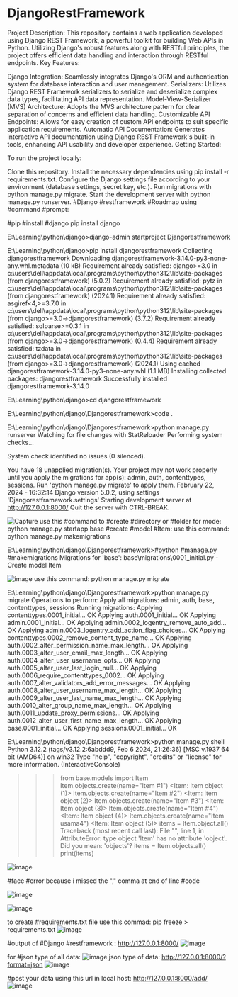 # DjangoRestFramework
Project Description:  This repository contains a web application developed using Django REST Framework, a powerful toolkit for building Web APIs in Python. Utilizing Django's robust features along with RESTful principles, the project offers efficient data handling and interaction through RESTful endpoints.
Key Features:

Django Integration: Seamlessly integrates Django's ORM and authentication system for database interaction and user management.
Serializers: Utilizes Django REST Framework serializers to serialize and deserialize complex data types, facilitating API data representation.
Model-View-Serializer (MVS) Architecture: Adopts the MVS architecture pattern for clear separation of concerns and efficient data handling.
Customizable API Endpoints: Allows for easy creation of custom API endpoints to suit specific application requirements.
Automatic API Documentation: Generates interactive API documentation using Django REST Framework's built-in tools, enhancing API usability and developer experience.
Getting Started:

To run the project locally:

Clone this repository.
Install the necessary dependencies using pip install -r requirements.txt.
Configure the Django settings file according to your environment (database settings, secret key, etc.).
Run migrations with python manage.py migrate.
Start the development server with python manage.py runserver.
#Django #restframework #Roadmap using #command #prompt:

#pip #install #django
pip install django


E:\Learning\python\django>django-admin startproject Djangorestframework

E:\Learning\python\django>pip install djangorestframework
Collecting djangorestframework
  Downloading djangorestframework-3.14.0-py3-none-any.whl.metadata (10 kB)
Requirement already satisfied: django>=3.0 in c:\users\dell\appdata\local\programs\python\python312\lib\site-packages (from djangorestframework) (5.0.2)
Requirement already satisfied: pytz in c:\users\dell\appdata\local\programs\python\python312\lib\site-packages (from djangorestframework) (2024.1)
Requirement already satisfied: asgiref<4,>=3.7.0 in c:\users\dell\appdata\local\programs\python\python312\lib\site-packages (from django>=3.0->djangorestframework) (3.7.2)
Requirement already satisfied: sqlparse>=0.3.1 in c:\users\dell\appdata\local\programs\python\python312\lib\site-packages (from django>=3.0->djangorestframework) (0.4.4)
Requirement already satisfied: tzdata in c:\users\dell\appdata\local\programs\python\python312\lib\site-packages (from django>=3.0->djangorestframework) (2024.1)
Using cached djangorestframework-3.14.0-py3-none-any.whl (1.1 MB)
Installing collected packages: djangorestframework
Successfully installed djangorestframework-3.14.0

E:\Learning\python\django>cd djangorestframework

E:\Learning\python\django\Djangorestframework>code .

E:\Learning\python\django\Djangorestframework>python manage.py runserver
Watching for file changes with StatReloader
Performing system checks...

System check identified no issues (0 silenced).

You have 18 unapplied migration(s). Your project may not work properly until you apply the migrations for app(s): admin, auth, contenttypes, sessions.
Run 'python manage.py migrate' to apply them.
February 22, 2024 - 16:32:14
Django version 5.0.2, using settings 'Djangorestframework.settings'
Starting development server at http://127.0.0.1:8000/
Quit the server with CTRL-BREAK.

![Capture](https://github.com/usamasansi/DjangoRestFramework/assets/97821444/5b6bba31-0c40-40a9-a5ed-e266824470ee)
use this #command to #create #directory or #folder for mode:
python manage.py startapp base
#create #model #Item:
use this command:
python manage.py makemigrations

E:\Learning\python\django\Djangorestframework>#python #manage.py #makemigrations
Migrations for 'base':
  base\migrations\0001_initial.py
    - Create model Item


![image](https://github.com/usamasansi/DjangoRestFramework/assets/97821444/7fb7152a-da94-47d5-a5a9-5eeee69d39e8)
use this command:
python manage.py migrate

E:\Learning\python\django\Djangorestframework>python manage.py migrate
Operations to perform:
  Apply all migrations: admin, auth, base, contenttypes, sessions
Running migrations:
  Applying contenttypes.0001_initial... OK
  Applying auth.0001_initial... OK
  Applying admin.0001_initial... OK
  Applying admin.0002_logentry_remove_auto_add... OK
  Applying admin.0003_logentry_add_action_flag_choices... OK
  Applying contenttypes.0002_remove_content_type_name... OK
  Applying auth.0002_alter_permission_name_max_length... OK
  Applying auth.0003_alter_user_email_max_length... OK
  Applying auth.0004_alter_user_username_opts... OK
  Applying auth.0005_alter_user_last_login_null... OK
  Applying auth.0006_require_contenttypes_0002... OK
  Applying auth.0007_alter_validators_add_error_messages... OK
  Applying auth.0008_alter_user_username_max_length... OK
  Applying auth.0009_alter_user_last_name_max_length... OK
  Applying auth.0010_alter_group_name_max_length... OK
  Applying auth.0011_update_proxy_permissions... OK
  Applying auth.0012_alter_user_first_name_max_length... OK
  Applying base.0001_initial... OK
  Applying sessions.0001_initial... OK


E:\Learning\python\django\Djangorestframework>python manage.py shell
Python 3.12.2 (tags/v3.12.2:6abddd9, Feb  6 2024, 21:26:36) [MSC v.1937 64 bit (AMD64)] on win32
Type "help", "copyright", "credits" or "license" for more information.
(InteractiveConsole)
>>> from base.models import Item
>>> Item.objects.create(name="Item #1")
<Item: Item object (1)>
>>> Item.objects.create(name="Item #2")
<Item: Item object (2)>
>>> Item.objects.create(name="Item #3")
<Item: Item object (3)>
>>> Item.objects.create(name="Item #4")
<Item: Item object (4)>
>>> Item.objects.create(name="Item usama4")
<Item: Item object (5)>
>>> items = Item.object.all()
Traceback (most recent call last):
  File "<console>", line 1, in <module>
AttributeError: type object 'Item' has no attribute 'object'. Did you mean: 'objects'?
>>> items = Item.objects.all()
>>> print(items)

![image](https://github.com/usamasansi/DjangoRestFramework/assets/97821444/951e2e17-8d4c-4415-8a6c-3a2a97203ca4)

#face #error because i missed the "," comma at end of line #code

![image](https://github.com/usamasansi/DjangoRestFramework/assets/97821444/6194719f-a2c1-482c-b1d0-0d85804be8af)


![image](https://github.com/usamasansi/DjangoRestFramework/assets/97821444/f166ba91-6fd3-4a8a-92f8-ed3803d175bc)

to create #requirements.txt file use this commad:
pip freeze > requirements.txt
![image](https://github.com/usamasansi/DjangoRestFramework/assets/97821444/84ee28b4-a314-465e-8449-f31b418062c4)

#output of #Django #restframework :
http://127.0.0.1:8000/
![image](https://github.com/usamasansi/DjangoRestFramework/assets/97821444/599fd71c-6642-4dd7-90e7-6b16a9abfed3)

for #json type of all data:
![image](https://github.com/usamasansi/DjangoRestFramework/assets/97821444/6c041285-b75e-4aad-834a-b21ace110271)
json type of data:
http://127.0.0.1:8000/?format=json
![image](https://github.com/usamasansi/DjangoRestFramework/assets/97821444/6afbc935-e300-44ce-a64f-d110630496a6)

#post your data using this url in local host:
http://127.0.0.1:8000/add/
![image](https://github.com/usamasansi/DjangoRestFramework/assets/97821444/98c4a3d1-5366-4bc6-94bc-01d8f0a1cdd7)


